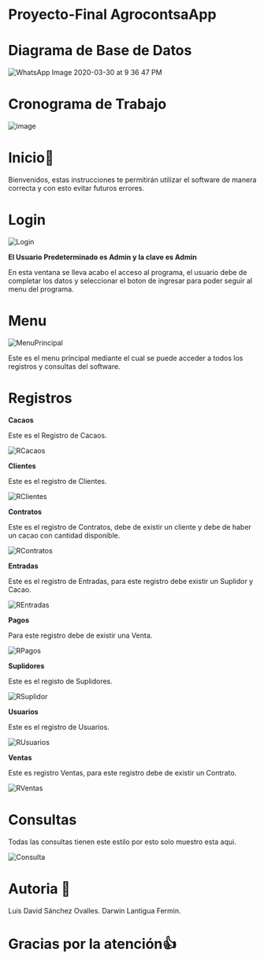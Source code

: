 # Proyecto-Final AgrocontsaApp

# **Diagrama de Base de Datos**

![WhatsApp Image 2020-03-30 at 9 36 47 PM](https://user-images.githubusercontent.com/59859052/77977940-d1635980-72ce-11ea-8f3e-5a728f80a0bb.jpeg)

# **Cronograma de Trabajo**

![image](https://user-images.githubusercontent.com/59859052/77968000-48d7bf80-72b4-11ea-8050-91790ee9d4f1.png)

# **Inicio**📄

Bienvenidos, estas instrucciones te permitirán utilizar el software de manera correcta y con esto evitar futuros errores.

# **Login**

![Login](https://user-images.githubusercontent.com/59859052/78206504-03122700-746d-11ea-853b-13887cee5016.jpg)

**El Usuario Predeterminado es Admin y la clave es Admin**

En esta ventana se lleva acabo el acceso al programa, el usuario debe de completar los datos y seleccionar el boton de ingresar para poder seguir al menu del programa.

# **Menu**

![MenuPrincipal](https://user-images.githubusercontent.com/59859052/78206517-0f967f80-746d-11ea-9187-614cd9d4eef2.jpg)

Este es el menu principal mediante el cual se puede acceder a todos los registros y consultas del software.

# **Registros**

**Cacaos**

Este es el Registro de Cacaos.

![RCacaos](https://user-images.githubusercontent.com/59859052/78206554-2d63e480-746d-11ea-8afb-ce532cc7a1d3.jpg)

**Clientes**

Este es el registro de Clientes.

![RClientes](https://user-images.githubusercontent.com/59859052/78206578-3bb20080-746d-11ea-98ea-f4f615b57670.jpg)

**Contratos**

Este es el registro de Contratos, debe de existir un cliente y debe de haber un cacao con cantidad disponible.

![RContratos](https://user-images.githubusercontent.com/59859052/78317025-29000000-752f-11ea-84e7-24d71ad0ea81.jpg)

**Entradas**

Este es el registro de Entradas, para este registro debe existir un Suplidor y Cacao.

![REntradas](https://user-images.githubusercontent.com/59859052/78206655-7025bc80-746d-11ea-83f2-a911e8f0394d.jpg)

**Pagos**

Para este registro debe de existir una Venta.

![RPagos](https://user-images.githubusercontent.com/59859052/78206718-9cd9d400-746d-11ea-8def-51e0b0203d88.jpg)

**Suplidores**

Este es el registo de Suplidores.

![RSuplidor](https://user-images.githubusercontent.com/59859052/78206743-aa8f5980-746d-11ea-8de0-b8d7ef71a2a5.jpg)

**Usuarios**

Este es el registro de Usuarios.

![RUsuarios](https://user-images.githubusercontent.com/59859052/78206767-b8dd7580-746d-11ea-9d1d-51cb87908f7f.jpg)

**Ventas**

Este es registro Ventas, para este registro debe de existir un Contrato.

![RVentas](https://user-images.githubusercontent.com/59859052/78206802-ce529f80-746d-11ea-8e86-d639d4be9c9e.jpg)

# **Consultas**

Todas las consultas tienen este estilo por esto solo muestro esta aqui.

![Consulta](https://user-images.githubusercontent.com/59859052/77866767-592f6200-7202-11ea-9e70-26226f4d25ca.jpg)

# **Autoria** 👤

Luis David Sánchez Ovalles.
Darwin Lantigua Fermin.

# **Gracias por la atención**👍
